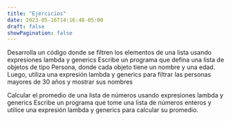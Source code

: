```yaml
---
title: "Ejercicios"
date: 2023-05-16T14:16:48-05:00
draft: false
showPagination: false
---
```


Desarrolla un código donde se filtren los elementos de una lista usando expresiones lambda y generics
Escribe un programa que defina una lista de objetos de tipo Persona, donde cada objeto tiene un nombre y una edad. Luego, utiliza una expresión lambda y generics para filtrar las personas mayores de 30 años y mostrar sus nombres

Calcular el promedio de una lista de números usando expresiones lambda y generics
Escribe un programa que tome una lista de números enteros y utilice una expresión lambda y generics para calcular su promedio.